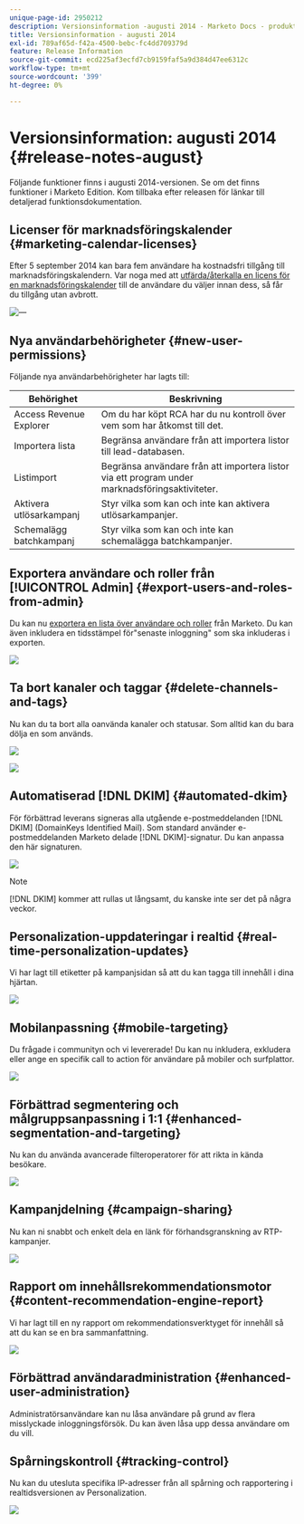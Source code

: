 ```yaml
---
unique-page-id: 2950212
description: Versionsinformation -augusti 2014 - Marketo Docs - produktdokumentation
title: Versionsinformation - augusti 2014
exl-id: 789af65d-f42a-4500-bebc-fc4dd709379d
feature: Release Information
source-git-commit: ecd225af3ecfd7cb9159faf5a9d384d47ee6312c
workflow-type: tm+mt
source-wordcount: '399'
ht-degree: 0%

---
```


# Versionsinformation: augusti 2014 {#release-notes-august}

Följande funktioner finns i augusti 2014-versionen. Se om det finns funktioner i Marketo Edition. Kom tillbaka efter releasen för länkar till detaljerad funktionsdokumentation.

## Licenser för marknadsföringskalender {#marketing-calendar-licenses}

Efter 5 september 2014 kan bara fem användare ha kostnadsfri tillgång till marknadsföringskalendern. Var noga med att [utfärda/återkalla en licens för en marknadsföringskalender](/help/marketo/product-docs/core-marketo-concepts/marketing-calendar/understanding-the-calendar/issue-revoke-a-marketing-calendar-license.md) till de användare du väljer innan dess, så får du tillgång utan avbrott.

![—](assets/image2014-9-16-9-3a45-3a52.png)

## Nya användarbehörigheter {#new-user-permissions}

Följande nya användarbehörigheter har lagts till:

| Behörighet | Beskrivning |
|---|---|
| Access Revenue Explorer | Om du har köpt RCA har du nu kontroll över vem som har åtkomst till det. |
| Importera lista | Begränsa användare från att importera listor till lead-databasen. |
| Listimport | Begränsa användare från att importera listor via ett program under marknadsföringsaktiviteter. |
| Aktivera utlösarkampanj | Styr vilka som kan och inte kan aktivera utlösarkampanjer. |
| Schemalägg batchkampanj | Styr vilka som kan och inte kan schemalägga batchkampanjer. |

## Exportera användare och roller från [!UICONTROL Admin] {#export-users-and-roles-from-admin}

Du kan nu [exportera en lista över användare och roller](/help/marketo/product-docs/administration/users-and-roles/export-a-list-of-users-and-roles.md) från Marketo. Du kan även inkludera en tidsstämpel för&quot;senaste inloggning&quot; som ska inkluderas i exporten.

![](assets/image2014-9-16-12-3a20-3a16.png)

## Ta bort kanaler och taggar {#delete-channels-and-tags}

Nu kan du ta bort alla oanvända kanaler och statusar. Som alltid kan du bara dölja en som används.

![](assets/image2014-9-16-12-3a20-3a30.png)

![](assets/image2014-9-16-12-3a23-3a4.png)

## Automatiserad [!DNL DKIM] {#automated-dkim}

För förbättrad leverans signeras alla utgående e-postmeddelanden [!DNL DKIM] (DomainKeys Identified Mail). Som standard använder e-postmeddelanden Marketo delade [!DNL DKIM]-signatur. Du kan anpassa den här signaturen.

![](assets/image2014-9-16-12-3a23-3a16.png)

>[!NOTE]
>
>[!DNL DKIM] kommer att rullas ut långsamt, du kanske inte ser det på några veckor.

## Personalization-uppdateringar i realtid {#real-time-personalization-updates}

Vi har lagt till etiketter på kampanjsidan så att du kan tagga till innehåll i dina hjärtan.

![](assets/image2014-9-16-12-3a23-3a28.png)

## Mobilanpassning {#mobile-targeting}

Du frågade i communityn och vi levererade! Du kan nu inkludera, exkludera eller ange en specifik call to action för användare på mobiler och surfplattor.

![](assets/image2014-9-16-12-3a23-3a43.png)

## Förbättrad segmentering och målgruppsanpassning i 1:1 {#enhanced-segmentation-and-targeting}

Nu kan du använda avancerade filteroperatorer för att rikta in kända besökare.

![](assets/image2014-9-16-12-3a23-3a56.png)

## Kampanjdelning {#campaign-sharing}

Nu kan ni snabbt och enkelt dela en länk för förhandsgranskning av RTP-kampanjer.

![](assets/image2014-9-16-12-3a24-3a22.png)

## Rapport om innehållsrekommendationsmotor {#content-recommendation-engine-report}

Vi har lagt till en ny rapport om rekommendationsverktyget för innehåll så att du kan se en bra sammanfattning.

![](assets/image2014-9-16-12-3a24-3a42.png)

## Förbättrad användaradministration {#enhanced-user-administration}

Administratörsanvändare kan nu låsa användare på grund av flera misslyckade inloggningsförsök. Du kan även låsa upp dessa användare om du vill.

## Spårningskontroll {#tracking-control}

Nu kan du utesluta specifika IP-adresser från all spårning och rapportering i realtidsversionen av Personalization.

![](assets/image2014-9-16-12-3a24-3a55.png)
